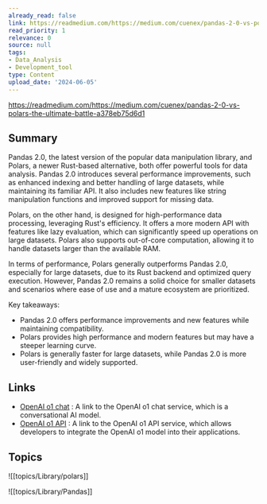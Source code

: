 ```yaml
---
already_read: false
link: https://readmedium.com/https://medium.com/cuenex/pandas-2-0-vs-polars-the-ultimate-battle-a378eb75d6d1
read_priority: 1
relevance: 0
source: null
tags:
- Data_Analysis
- Development_tool
type: Content
upload_date: '2024-06-05'
---
```


https://readmedium.com/https://medium.com/cuenex/pandas-2-0-vs-polars-the-ultimate-battle-a378eb75d6d1
## Summary

Pandas 2.0, the latest version of the popular data manipulation library, and Polars, a newer Rust-based alternative, both offer powerful tools for data analysis. Pandas 2.0 introduces several performance improvements, such as enhanced indexing and better handling of large datasets, while maintaining its familiar API. It also includes new features like string manipulation functions and improved support for missing data.

Polars, on the other hand, is designed for high-performance data processing, leveraging Rust's efficiency. It offers a more modern API with features like lazy evaluation, which can significantly speed up operations on large datasets. Polars also supports out-of-core computation, allowing it to handle datasets larger than the available RAM.

In terms of performance, Polars generally outperforms Pandas 2.0, especially for large datasets, due to its Rust backend and optimized query execution. However, Pandas 2.0 remains a solid choice for smaller datasets and scenarios where ease of use and a mature ecosystem are prioritized.

Key takeaways:
- Pandas 2.0 offers performance improvements and new features while maintaining compatibility.
- Polars provides high performance and modern features but may have a steeper learning curve.
- Polars is generally faster for large datasets, while Pandas 2.0 is more user-friendly and widely supported.
## Links

- [OpenAI o1 chat](https://openai01.net/) : A link to the OpenAI o1 chat service, which is a conversational AI model.
- [OpenAI o1 API](https://openaio1api.com/) : A link to the OpenAI o1 API service, which allows developers to integrate the OpenAI o1 model into their applications.

## Topics

![[topics/Library/polars]]

![[topics/Library/Pandas]]